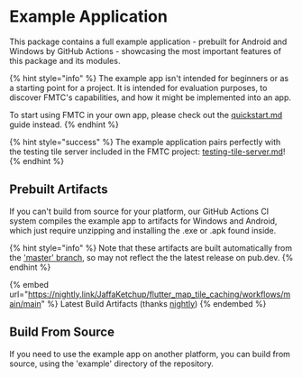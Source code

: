 # Example Application

This package contains a full example application - prebuilt for Android and Windows by GitHub Actions - showcasing the most important features of this package and its modules.

{% hint style="info" %}
The example app isn't intended for beginners or as a starting point for a project. It is intended for evaluation purposes, to discover FMTC's capabilities, and how it might be implemented into an app.

To start using FMTC in your own app, please check out the [quickstart.md](quickstart.md "mention") guide instead.
{% endhint %}

{% hint style="success" %}
The example application pairs perfectly with the testing tile server included in the FMTC project: [testing-tile-server.md](../bulk-downloading/testing-tile-server.md "mention")!
{% endhint %}

## Prebuilt Artifacts

If you can't build from source for your platform, our GitHub Actions CI system compiles the example app to artifacts for Windows and Android, which just require unzipping and installing the .exe or .apk found inside.

{% hint style="info" %}
Note that these artifacts are built automatically from the ['master' branch](https://github.com/fleaflet/flutter\_map), so may not reflect the the latest release on pub.dev.
{% endhint %}

{% embed url="https://nightly.link/JaffaKetchup/flutter_map_tile_caching/workflows/main/main" %}
Latest Build Artifacts (thanks [nightly](https://nightly.link/))
{% endembed %}

## Build From Source

If you need to use the example app on another platform, you can build from source, using the 'example' directory of the repository.
